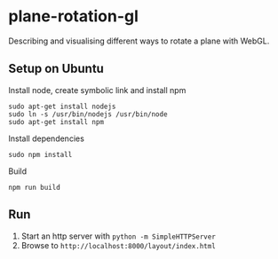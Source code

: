 # plane-rotation-gl

Describing and visualising different ways to rotate a plane with WebGL.

## Setup on Ubuntu

Install node, create symbolic link and install npm

    sudo apt-get install nodejs
    sudo ln -s /usr/bin/nodejs /usr/bin/node
    sudo apt-get install npm

Install dependencies

    sudo npm install

Build

    npm run build

## Run

  1. Start an http server with `python -m SimpleHTTPServer`
  2. Browse to `http://localhost:8000/layout/index.html`
